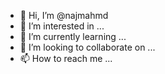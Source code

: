 - 👋 Hi, I’m @najmahmd
- 👀 I’m interested in ...
- 🌱 I’m currently learning ...
- 💞️ I’m looking to collaborate on ...
- 📫 How to reach me ...

<!---
najmahmd/najmahmd is a ✨ special ✨ repository because its `README.md` (this file) appears on your GitHub profile.
You can click the Preview link to take a look at your changes.
http//najmahmed.com
gh pr checkout 1444
